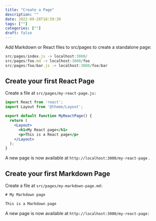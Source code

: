 ```yaml
---
title: "Create a Page"
description: "" 
date: 2022-09-28T18:59:20
tags: [""]
categories: [""]
draft: false
---
```

Add Markdown or React files to src/pages to create a standalone page:

```jsx
src/pages/index.js -> localhost:3000/
src/pages/foo.md -> localhost:3000/foo
src/pages/foo/bar.js -> localhost:3000/foo/bar
```

## **Create your first React Page**

Create a file at `src/pages/my-react-page.js:`

```jsx
import React from 'react';
import Layout from '@theme/Layout';

export default function MyReactPage() {
  return (
    <Layout>
      <h1>My React page</h1>
      <p>This is a React page</p>
    </Layout>
  );
}
```

A new page is now available at `http://localhost:3000/my-react-page` .

## **Create your first Markdown Page**

Create a file at `src/pages/my-markdown-page.md:`

```jsx
# My Markdown page

This is a Markdown page
```

A new page is now available at `http://localhost:3000/my-react-page:`
